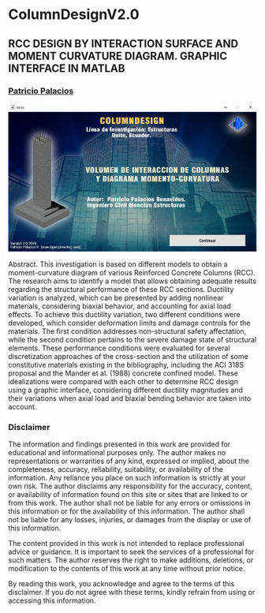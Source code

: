 # ColumnDesignV2.0
## RCC DESIGN BY INTERACTION SURFACE AND MOMENT CURVATURE DIAGRAM. GRAPHIC INTERFACE IN MATLAB

### [Patricio Palacios](https://github.com/ppalacios92) 

![Cover Page](ColumnDesignV2.jpeg)



Abstract. This investigation is based on different models to obtain a moment-curvature diagram of various Reinforced Concrete Columns (RCC). The research aims to identify a model that allows obtaining adequate results regarding the structural performance of these RCC sections. Ductility variation is analyzed, which can be presented by adding nonlinear materials, considering biaxial behavior, and accounting for axial load effects. To achieve this ductility variation, two different conditions were developed, which consider deformation limits and damage controls for the materials. The first condition addresses non-structural safety affectation, while the second condition pertains to the severe damage state of structural elements. These performance conditions were evaluated for several discretization approaches of the cross-section and the utilization of some constitutive materials existing in the bibliography, including the ACI 318S proposal and the Mander et al. (1988) concrete confined model. These idealizations were compared with each other to determine RCC design using a graphic interface, considering different ductility magnitudes and their variations when axial load and biaxial bending behavior are taken into account.

### Disclaimer

The information and findings presented in this work are provided for educational and informational purposes only. The author makes no representations or warranties of any kind, expressed or implied, about the completeness, accuracy, reliability, suitability, or availability of the information. Any reliance you place on such information is strictly at your own risk. The author disclaims any responsibility for the accuracy, content, or availability of information found on this site or sites that are linked to or from this work. The author shall not be liable for any errors or omissions in this information or for the availability of this information. The author shall not be liable for any losses, injuries, or damages from the display or use of this information.

The content provided in this work is not intended to replace professional advice or guidance. It is important to seek the services of a professional for such matters. The author reserves the right to make additions, deletions, or modification to the contents of this work at any time without prior notice.

By reading this work, you acknowledge and agree to the terms of this disclaimer. If you do not agree with these terms, kindly refrain from using or accessing this information.


